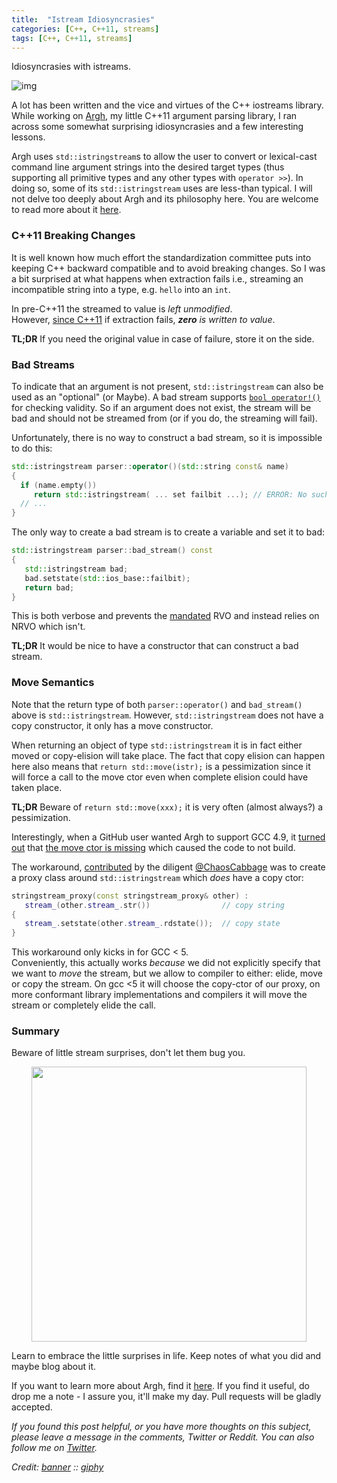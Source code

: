 ```yaml
---
title:  "Istream Idiosyncrasies"
categories: [C++, C++11, streams]
tags: [C++, C++11, streams]
---
```

Idiosyncrasies with istreams.

![img](../../assets/stream.jpg)

A lot has been written and the vice and virtues of the C++ iostreams library.  
While working on [Argh], my little C++11 argument parsing library, I ran across some somewhat surprising idiosyncrasies and a few interesting lessons. 

Argh uses `std::istringstream`s to allow the user to convert or lexical-cast command line argument strings into the desired target types (thus supporting all primitive types and any other types with `operator >>`). In doing so, some of its `std::istringstream` uses are less-than typical. I will not delve too deeply about Argh and its philosophy here. You are welcome to read more about it [here][Argh]. 

### C++11 Breaking Changes
It is well known how much effort the standardization committee puts into keeping C++ backward compatible and to avoid breaking changes. So I was a bit surprised at what happens when extraction fails i.e., streaming an incompatible string into a type, e.g. `hello` into an `int`.  

In pre-C++11 the streamed to value is *left unmodified*.  
However, [since C++11](http://en.cppreference.com/w/cpp/io/basic_istream/operator_gtgt) if extraction fails, ***zero** is written to value*. 

**TL;DR** If you need the original value in case of failure, store it on the side.

### Bad Streams
To indicate that an argument is not present, `std::istringstream` can also be used as an "optional" (or Maybe). A bad stream supports [`bool operator!()`](http://en.cppreference.com/w/cpp/io/basic_ios/operator!) for checking validity. So if an argument does not exist, the stream will be bad and should not be streamed from (or if you do, the streaming will fail).

Unfortunately, there is no way to construct a bad stream, so it is impossible to do this:

```cpp
std::istringstream parser::operator()(std::string const& name)
{
  if (name.empty())
     return std::istringstream( ... set failbit ...); // ERROR: No such ctor
  // ...
}
```

The only way to create a bad stream is to create a variable and set it to bad:

```cpp
std::istringstream parser::bad_stream() const
{
   std::istringstream bad; 
   bad.setstate(std::ios_base::failbit);
   return bad; 
}
``` 
This is both verbose and prevents the [mandated](http://en.cppreference.com/w/cpp/language/copy_elision) RVO and instead relies on NRVO which isn't.

**TL;DR** It would be nice to have a constructor that can construct a bad stream.

### Move Semantics
Note that the return type of both `parser::operator()` and `bad_stream()` above is `std::istringstream`. However, `std::istringstream` does not have a copy constructor, it only has a move constructor.

When returning an object of type `std::istringstream` it is in fact either moved or copy-elision will take place. The fact that copy elision can happen here also means that `return std::move(istr);` is a pessimization since it will force a call to the move ctor even when complete elision could have taken place.

**TL;DR** Beware of `return std::move(xxx);` it is very often (almost always?) a pessimization.

Interestingly, when a GitHub user wanted Argh to support GCC 4.9, it [turned out](http://stackoverflow.com/questions/40110466/workaround-for-returning-uncopyable-object-without-a-move-ctor) that [the move ctor is missing](https://gcc.gnu.org/bugzilla/show_bug.cgi?id=54316) which caused the code to not build.

The workaround, [contributed](https://github.com/adishavit/argh/pull/6) by the diligent [@ChaosCabbage](https://github.com/ChaosCabbage) was to create a proxy class around `std::istringstream` which *does* have a copy ctor:

```cpp
stringstream_proxy(const stringstream_proxy& other) :
   stream_(other.stream_.str())                // copy string
{
   stream_.setstate(other.stream_.rdstate());  // copy state
}
```  
This workaround only kicks in for GCC < 5.   
Conveniently, this actually works *because* we did not explicitly specify that we want to *move* the stream, but we allow to compiler to either: elide, move or copy the stream. On gcc <5 it will choose the copy-ctor of our proxy, on more conformant library implementations and compilers it will move the stream or completely elide the call.

### Summary
Beware of little stream surprises, don't let them bug you.  

<p style="text-align: center;"><img src="../../assets/archer-opt.gif" width="440px"/></p>

Learn to embrace the little surprises in life. Keep notes of what you did and maybe blog about it.

If you want to learn more about Argh, find it [here][Argh]. If you find it useful, do drop me a note - I assure you, it'll make my day. Pull requests will be gladly accepted.

*If you found this post helpful, or you have more thoughts on this subject, please leave a message in the comments, Twitter or Reddit. You can also follow me on [Twitter](https://twitter.com/adishavit).*


*Credit:
[banner](https://www.pexels.com/photo/time-lapse-photography-of-falls-surrounded-by-trees-211471/) :: [giphy](http://gph.is/295idIW)*



[Argh]: https://github.com/adishavit/argh
